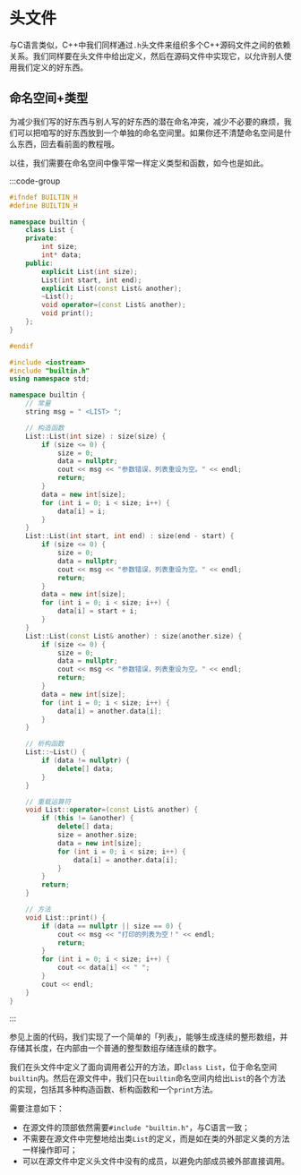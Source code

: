 # 头文件

与C语言类似，C++中我们同样通过`.h`头文件来组织多个C++源码文件之间的依赖关系。我们同样要在头文件中给出定义，然后在源码文件中实现它，以允许别人使用我们定义的好东西。

## 命名空间+类型

为减少我们写的好东西与别人写的好东西的潜在命名冲突，减少不必要的麻烦，我们可以把咱写的好东西放到一个单独的命名空间里。如果你还不清楚命名空间是什么东西，回去看前面的教程哦。

以往，我们需要在命名空间中像平常一样定义类型和函数，如今也是如此。

:::code-group

```cpp [builtin.h]
#ifndef BUILTIN_H
#define BUILTIN_H

namespace builtin {
    class List {
    private:
        int size;
        int* data;
    public:
        explicit List(int size);
        List(int start, int end);
        explicit List(const List& another);
        ~List();
        void operator=(const List& another);
        void print();
    };
}

#endif
```

```cpp [builtin.cxx]
#include <iostream>
#include "builtin.h"
using namespace std;

namespace builtin {
    // 常量
    string msg = " <LIST> ";

    // 构造函数
    List::List(int size) : size(size) {
        if (size <= 0) {
            size = 0;
            data = nullptr;
            cout << msg << "参数错误，列表重设为空。" << endl;
            return;
        }
        data = new int[size];
        for (int i = 0; i < size; i++) {
            data[i] = i;
        }
    }
    List::List(int start, int end) : size(end - start) {
        if (size <= 0) {
            size = 0;
            data = nullptr;
            cout << msg << "参数错误，列表重设为空。" << endl;
            return;
        }
        data = new int[size];
        for (int i = 0; i < size; i++) {
            data[i] = start + i;
        }
    }
    List::List(const List& another) : size(another.size) {
        if (size <= 0) {
            size = 0;
            data = nullptr;
            cout << msg << "参数错误，列表重设为空。" << endl;
            return;
        }
        data = new int[size];
        for (int i = 0; i < size; i++) {
            data[i] = another.data[i];
        }
    }

    // 析构函数
    List::~List() {
        if (data != nullptr) {
            delete[] data;
        }
    }

    // 重载运算符
    void List::operator=(const List& another) {
        if (this != &another) {
            delete[] data;
            size = another.size;
            data = new int[size];
            for (int i = 0; i < size; i++) {
                data[i] = another.data[i];
            }
        }
        return;
    }

    // 方法
    void List::print() {
        if (data == nullptr || size == 0) {
            cout << msg << "打印的列表为空！" << endl;
            return;
        }
        for (int i = 0; i < size; i++) {
            cout << data[i] << " ";
        }
        cout << endl;
    }
}
```

:::

参见上面的代码，我们实现了一个简单的「列表」，能够生成连续的整形数组，并存储其长度，在内部由一个普通的整型数组存储连续的数字。

我们在头文件中定义了面向调用者公开的方法，即`class List`，位于命名空间`builtin`内。然后在源文件中，我们只在`builtin`命名空间内给出`List`的各个方法的实现，包括其多种构造函数、析构函数和一个`print`方法。

需要注意如下：

* 在源文件的顶部依然需要`#include "builtin.h"`，与C语言一致；
* 不需要在源文件中完整地给出类`List`的定义，而是如在类的外部定义类的方法一样操作即可；
* 可以在源文件中定义头文件中没有的成员，以避免内部成员被外部直接调用。
